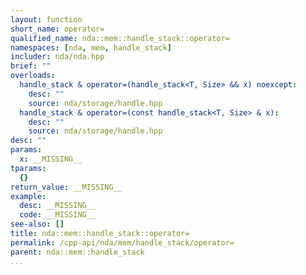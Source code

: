 ```yaml
---
layout: function
short_name: operator=
qualified_name: nda::mem::handle_stack::operator=
namespaces: [nda, mem, handle_stack]
includer: nda/nda.hpp
brief: ""
overloads:
  handle_stack & operator=(handle_stack<T, Size> && x) noexcept:
    desc: ""
    source: nda/storage/handle.hpp
  handle_stack & operator=(const handle_stack<T, Size> & x):
    desc: ""
    source: nda/storage/handle.hpp
desc: ""
params:
  x: __MISSING__
tparams:
  {}
return_value: __MISSING__
example:
  desc: __MISSING__
  code: __MISSING__
see-also: []
title: nda::mem::handle_stack::operator=
permalink: /cpp-api/nda/mem/handle_stack/operator=
parent: nda::mem::handle_stack
...
```


